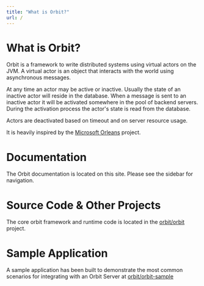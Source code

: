 ```yaml
---
title: "What is Orbit?"
url: /
---
```


# What is Orbit?

Orbit is a framework to write distributed systems using virtual actors on the JVM. A virtual actor is an object that interacts with the world using asynchronous messages.

At any time an actor may be active or inactive. Usually the state of an inactive actor will reside in the database. When a message is sent to an inactive actor it will be activated somewhere in the pool of backend servers. During the activation process the actor's state is read from the database.

Actors are deactivated based on timeout and on server resource usage.

It is heavily inspired by the [Microsoft Orleans](https://github.com/dotnet/Orleans) project.

# Documentation
The Orbit documentation is located on this site. Please see the sidebar for navigation.

# Source Code & Other Projects
The core orbit framework and runtime code is located in the [orbit/orbit](https://github.com/orbit/orbit) project.

# Sample Application
A sample application has been built to demonstrate the most common scenarios for integrating with an Orbit Server at [orbit/orbit-sample](https://github.com/orbit/orbit-sample)
